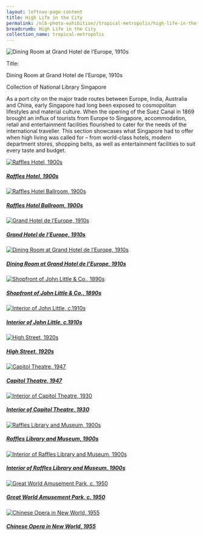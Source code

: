 ```yaml
---
layout: leftnav-page-content
title: High Life in the City
permalink: /nlb-photo-exhibition//tropical-metropolis/high-life-in-the-city/
breadcrumb: High Life in the City
collection_name: tropical-metropolis
---
```


![Dining Room at Grand Hotel de l’Europe, 1910s](/images/Sub2-4-Dining-Room.jpg)
<div class="custom-caption">
<div><p>Title:</p><p>Dining Room at Grand Hotel de l’Europe, 1910s</p></div>
<div>Collection of National Library Singapore </div>
</div>

As a port city on the major trade routes between Europe, India, Australia and China, early Singapore had long been exposed to cosmopolitan lifestyles and material culture. When the opening of the Suez Canal in 1869 brought an influx of tourists from Europe to Singapore, accommodation, retail and entertainment facilities flourished to cater for the needs of the international traveller. This section showcases what Singapore had to offer when high living was called for – from world-class hotels, modern department stores, shopping belts, as well as entertainment facilities to suit every taste and budget.

<p></p>
<p></p>

<div class="type-two box-hov-style">
	<div class="row is-multiline">
		<div class="col is-one-third-desktop is-one-third-tablet">
			<a href="/tropical-metropolis/high-life-in-the-city/raffles-hotel-1900s/" class="project-link">
				<img src="/images/thumbnail/Sub2-1-Raffles-Hotel-boxed.jpg" alt="Raffles Hotel, 1900s" class="project-image">
			<div class="project-card">
				<div class="project-title margin--bottom--xs">
					<h5><b>Raffles Hotel, 1900s</b></h5>
				</div>
			</div>
			</a>
		</div>
		<div class="col is-one-third-desktop is-one-third-tablet">
			<a href="/tropical-metropolis/high-life-in-the-city/raffles-hotel-ballroom-1900s/" class="project-link">
				<img src="/images/thumbnail/Sub2-2-The-Ballroom-Set-Raffles-Hotel-boxed.jpg" alt="Raffles Hotel Ballroom, 1900s" class="project-image">
			<div class="project-card">
				<div class="project-title margin--bottom--xs">
					<h5><b>Raffles Hotel Ballroom, 1900s</b></h5>
				</div>
			</div>
			</a>
		</div>
		<div class="col is-one-third-desktop is-one-third-tablet">
			<a href="/tropical-metropolis/high-life-in-the-city/grand-hotel-de-l'europe-1910s" class="project-link">
				<img src="/images/thumbnail/Sub2-3-Hotel-De-Europe-boxed.jpg" alt="Grand Hotel de l’Europe, 1910s" class="project-image">
			<div class="project-card">
				<div class="project-title margin--bottom--xs">
					<h5><b>Grand Hotel de l’Europe, 1910s</b></h5>
				</div>
			</div>
			</a>
		</div>
	</div>
</div>


<div class="type-two">
	<div class="row is-multiline">
		<div class="col is-one-third-desktop is-one-third-tablet">
			<a href="/tropical-metropolis/high-life-in-the-city/dining-room-at-grand-hotel-de-l’Europe-1910s/" class="project-link">
				<img src="/images/thumbnail/Sub2-4-Dining-Room-boxed.jpg" alt="Dining Room at Grand Hotel de l’Europe, 1910s" class="project-image">
			<div class="project-card">
				<div class="project-title margin--bottom--xs">
					<h5><b>Dining Room at Grand Hotel de l’Europe, 1910s</b></h5>
				</div>
			</div>
			</a>
		</div>
		<div class="col is-one-third-desktop is-one-third-tablet">
			<a href="/tropical-metropolis/high-life-in-the-city/shopfront-of-john-little-&-co-1890s/" class="project-link">
				<img src="/images/thumbnail/Sub2-5-Raffles-Square-boxed.jpg" alt="Shopfront of John Little & Co., 1890s" class="project-image">
			<div class="project-card">
				<div class="project-title margin--bottom--xs">
					<h5><b>Shopfront of John Little & Co., 1890s</b></h5>
				</div>
			</div>
			</a>
		</div>
		<div class="col is-one-third-desktop is-one-third-tablet">
			<a href="/tropical-metropolis/high-life-in-the-city/interior-of-john-little-1910s" class="project-link">
				<img src="/images/thumbnail/Sub2-6-Interior-View-John-Little-and-Cos-Premises-boxed.jpg" alt="Interior of John Little, c.1910s" class="project-image">
			<div class="project-card">
				<div class="project-title margin--bottom--xs">
					<h5><b>Interior of John Little, c.1910s</b></h5>
				</div>
			</div>
			</a>
		</div>
	</div>
</div>



<div class="type-two">
	<div class="row is-multiline">
		<div class="col is-one-third-desktop is-one-third-tablet">
			<a href="/tropical-metropolis/high-life-in-the-city/high-street-1920s/" class="project-link">
				<img src="/images/thumbnail/Sub2-7-High-Street-boxed.jpg" alt="High Street, 1920s" class="project-image">
			<div class="project-card">
				<div class="project-title margin--bottom--xs">
					<h5><b>High Street, 1920s</b></h5>
				</div>
			</div>
			</a>
		</div>
		<div class="col is-one-third-desktop is-one-third-tablet">
			<a href="/tropical-metropolis/high-life-in-the-city/capitol-theatre-1947/" class="project-link">
				<img src="/images/thumbnail/Sub2-8-Capitol-Theatre-boxed.jpg" alt="Capitol Theatre, 1947" class="project-image">
			<div class="project-card">
				<div class="project-title margin--bottom--xs">
					<h5><b>Capitol Theatre, 1947</b></h5>
				</div>
			</div>
			</a>
		</div>
		<div class="col is-one-third-desktop is-one-third-tablet">
			<a href="/tropical-metropolis/high-life-in-the-city/interior-of-capitol-theatre-1930/" class="project-link">
				<img src="/images/thumbnail/Sub2-9-boxed.jpg" alt="Interior of Capitol Theatre, 1930" class="project-image">
			<div class="project-card">
				<div class="project-title margin--bottom--xs">
					<h5><b>Interior of Capitol Theatre, 1930</b></h5>
				</div>
			</div>
			</a>
		</div>
	</div>
</div>



<div class="type-two">
	<div class="row is-multiline">
		<div class="col is-one-third-desktop is-one-third-tablet">
			<a href="/tropical-metropolis/high-life-in-the-city/raffles-library-and-museum-1900s/" class="project-link">
				<img src="/images/thumbnail/Sub2-10-Raffles-Museum-boxed.jpg" alt="Raffles Library and Museum, 1900s" class="project-image">
			<div class="project-card">
				<div class="project-title margin--bottom--xs">
					<h5><b>Raffles Library and Museum, 1900s</b></h5>
				</div>
			</div>
			</a>
		</div>
		<div class="col is-one-third-desktop is-one-third-tablet">
			<a href="/tropical-metropolis/high-life-in-the-city/interior-of-raffles-library-and-museum-1900s/" class="project-link">
				<img src="/images/thumbnail/Sub2-11-Raffles-Museum-Interior-boxed.jpg" alt="Interior of Raffles Library and Museum, 1900s" class="project-image">
			<div class="project-card">
				<div class="project-title margin--bottom--xs">
					<h5><b>Interior of Raffles Library and Museum, 1900s</b></h5>
				</div>
			</div>
			</a>
		</div>
		<div class="col is-one-third-desktop is-one-third-tablet">
			<a href="/tropical-metropolis/high-life-in-the-city/great-world-amusement-park-1950/" class="project-link">
				<img src="/images/thumbnail/Sub2-12-Great-World-boxed.jpg" alt="Great World Amusement Park, c. 1950" class="project-image">
			<div class="project-card">
				<div class="project-title margin--bottom--xs">
					<h5><b>Great World Amusement Park, c. 1950</b></h5>
				</div>
			</div>
			</a>
		</div>
	</div>
</div>


<div class="type-two">
	<div class="row is-multiline">
		<div class="col is-one-third-desktop is-one-third-tablet">
			<a href="/tropical-metropolis/high-life-in-the-city/chinese-opera-in-new-world-1955/" class="project-link">
				<img src="/images/thumbnail/Sub2-13-boxed.jpg" alt="Chinese Opera in New World, 1955" class="project-image">
			<div class="project-card">
				<div class="project-title margin--bottom--xs">
					<h5><b>Chinese Opera in New World, 1955</b></h5>
				</div>
			</div>
			</a>
		</div>
	</div>
</div>
